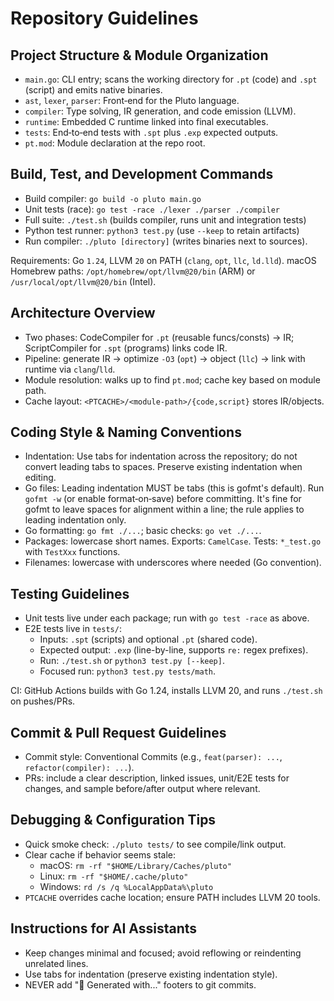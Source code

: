 # Repository Guidelines

## Project Structure & Module Organization
- `main.go`: CLI entry; scans the working directory for `.pt` (code) and `.spt` (script) and emits native binaries.
- `ast`, `lexer`, `parser`: Front‑end for the Pluto language.
- `compiler`: Type solving, IR generation, and code emission (LLVM).
- `runtime`: Embedded C runtime linked into final executables.
- `tests`: End‑to‑end tests with `.spt` plus `.exp` expected outputs.
- `pt.mod`: Module declaration at the repo root.

## Build, Test, and Development Commands
- Build compiler: `go build -o pluto main.go`
- Unit tests (race): `go test -race ./lexer ./parser ./compiler`
- Full suite: `./test.sh` (builds compiler, runs unit and integration tests)
- Python test runner: `python3 test.py` (use `--keep` to retain artifacts)
- Run compiler: `./pluto [directory]` (writes binaries next to sources).

Requirements: Go `1.24`, LLVM `20` on PATH (`clang`, `opt`, `llc`, `ld.lld`). macOS Homebrew paths: `/opt/homebrew/opt/llvm@20/bin` (ARM) or `/usr/local/opt/llvm@20/bin` (Intel).

## Architecture Overview
- Two phases: CodeCompiler for `.pt` (reusable funcs/consts) → IR; ScriptCompiler for `.spt` (programs) links code IR.
- Pipeline: generate IR → optimize `-O3` (`opt`) → object (`llc`) → link with runtime via `clang`/`lld`.
- Module resolution: walks up to find `pt.mod`; cache key based on module path.
- Cache layout: `<PTCACHE>/<module-path>/{code,script}` stores IR/objects.

## Coding Style & Naming Conventions
- Indentation: Use tabs for indentation across the repository; do not convert leading tabs to spaces. Preserve existing indentation when editing.
- Go files: Leading indentation MUST be tabs (this is gofmt's default). Run `gofmt -w` (or enable format‑on‑save) before committing. It's fine for gofmt to leave spaces for alignment within a line; the rule applies to leading indentation only.
- Go formatting: `go fmt ./...`; basic checks: `go vet ./...`.
- Packages: lowercase short names. Exports: `CamelCase`. Tests: `*_test.go` with `TestXxx` functions.
- Filenames: lowercase with underscores where needed (Go convention).

## Testing Guidelines
- Unit tests live under each package; run with `go test -race` as above.
- E2E tests live in `tests/`:
  - Inputs: `.spt` (scripts) and optional `.pt` (shared code).
  - Expected output: `.exp` (line-by-line, supports `re:` regex prefixes).
  - Run: `./test.sh` or `python3 test.py [--keep]`.
  - Focused run: `python3 test.py tests/math`.

CI: GitHub Actions builds with Go 1.24, installs LLVM 20, and runs `./test.sh` on pushes/PRs.

## Commit & Pull Request Guidelines
- Commit style: Conventional Commits (e.g., `feat(parser): ...`, `refactor(compiler): ...`).
- PRs: include a clear description, linked issues, unit/E2E tests for changes, and sample before/after output where relevant.

## Debugging & Configuration Tips
- Quick smoke check: `./pluto tests/` to see compile/link output.
- Clear cache if behavior seems stale:
  - macOS: `rm -rf "$HOME/Library/Caches/pluto"`
  - Linux: `rm -rf "$HOME/.cache/pluto"`
  - Windows: `rd /s /q %LocalAppData%\pluto`
- `PTCACHE` overrides cache location; ensure PATH includes LLVM 20 tools.

## Instructions for AI Assistants
- Keep changes minimal and focused; avoid reflowing or reindenting unrelated lines.
- Use tabs for indentation (preserve existing indentation style).
- NEVER add "🤖 Generated with..." footers to git commits.
